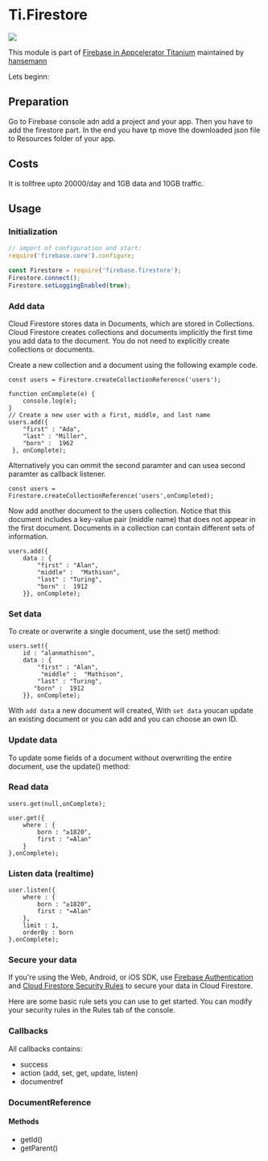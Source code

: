 Ti.Firestore
===========================================
![](https://raw.githubusercontent.com/hansemannn/titanium-firebase/master/titanium-firebase-logo%402x.png)


This module is part of [Firebase in Appcelerator Titanium](https://github.com/hansemannn/titanium-firebase) maintained by [hansemann](https://github.com/hansemannn)

Lets beginn:

## Preparation
Go to Firebase console adn add a project and your app. Then you have to add the firestore part. In the end you have tp move the downloaded json file to Resources folder of your app.

## Costs

It is tollfree upto 20000/day and 1GB data and 10GB traffic.

## Usage 

### Initialization

```javascript
// import of configuration and start:
require('firebase.core').configure;

const Firestore = require('firebase.firestore');
Firestore.connect();
Firestore.setLoggingEnabled(true);
```

### Add data

Cloud Firestore stores data in Documents, which are stored in Collections. Cloud Firestore creates collections and documents implicitly the first time you add data to the document. You do not need to explicitly create collections or documents.

Create a new collection and a document using the following example code.

```
const users = Firestore.createCollectionReference('users');

function onComplete(e) {
	console.log(e);
}
// Create a new user with a first, middle, and last name
users.add({
	"first" : "Ada",
	"last" : "Miller",
	"born" :  1962
 },	onComplete);
```
Alternatively you can ommit the second paramter and can usea second paramter as callback listener.

```
const users = Firestore.createCollectionReference('users',onCompleted);
```

Now add another document to the users collection. Notice that this document includes a key-value pair (middle name) that does not appear in the first document. Documents in a collection can contain different sets of information.

```
users.add({
    data : {
    	"first" : "Alan",
    	"middle" :  "Mathison",
    	"last" : "Turing",
    	"born" :  1912
    }}, onComplete);
```
### Set data

To create or overwrite a single document, use the set() method:

```
users.set({
    id : "alanmathison",
    data : {
	    "first" : "Alan",
  		 "middle" :  "Mathison",
  	    "last" : "Turing",
       "born" :  1912
  	}},	onComplete);
```
With `add data` a new document will created, With `set data` youcan update an existing document or you can add and you can choose an own ID.

### Update data

To update some fields of a document without overwriting the entire document, use the update() method:


### Read data

```
users.get(null,onComplete);

user.get({
	where : {
		born : "≥1820",
		first : "=Alan"
	}	
},onComplete);
```

### Listen data (realtime)

```
user.listen({
	where : {
		born : "≥1820",
		first : "=Alan"
	},
	limit : 1,
	orderBy : born
},onComplete);
```



### Secure your data

If you're using the Web, Android, or iOS SDK, use [Firebase Authentication](https://firebase.google.com/docs/auth/) and [Cloud Firestore Security Rules](https://firebase.google.com/docs/firestore/security/get-started) to secure your data in Cloud Firestore.

Here are some basic rule sets you can use to get started. You can modify your security rules in the Rules tab of the console.

### Callbacks

All callbacks contains:

- success
- action (add, set, get, update, listen)
- documentref

### DocumentReference

#### Methods

- getId()
- getParent()